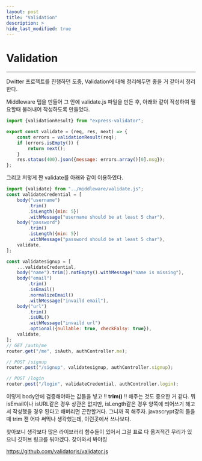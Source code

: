 ```yaml
---
layout: post
title: "Validation"
description: >
hide_last_modified: true
---
```


# Validation

---

Dwitter 프로젝트를 진행하던 도중, Validation에 대해 정리해두면 좋을 거 같아서 정리한다.



Middleware 탭을 만들어 그 안에 validate.js 파일을 만든 후, 아래와 같이 작성하여 필요할때 불러내어 작성하도록 만들었다.

```javascript
import {validationResult} from "express-validator";

export const validate = (req, res, next) => {
    const errors = validationResult(req);
    if (errors.isEmpty()) {
        return next();
    }
    res.status(400).json({message: errors.array()[0].msg});
};
```

그리고 저렇게 짠 validate를 아래와 같이 이용하였다. 

```javascript
import {validate} from "../middleware/validate.js";
const validateCredential = [
    body("username")
        .trim()
        .isLength({min: 5})
        .withMessage("username should be at least 5 char"),
    body("password")
        .trim()
        .isLength({min: 5})
        .withMessage("password should be at least 5 char"),
    validate,
];

const validatesignup = [
    ...validateCredential,
    body("name").trim().notEmpty().withMessage("name is missing"),
    body("email")
        .trim()
        .isEmail()
        .normalizeEmail()
        .withMessage("invaild email"),
    body("url")
        .trim()
        .isURL()
        .withMessage("invaild url")
        .optional({nullable: true, checkFalsy: true}),
    validate,
];
// GET /auth/me
router.get("/me", isAuth, authController.me);

// POST /signup
router.post("/signup", validatesignup, authController.signup);

// POST /login
router.post("/login", validateCredential, authController.login);
```

이렇게 body안에 검증해야하는 값들을 넣고 !! **trim()** !! 해주는 것도 중요한 거 같다. 뭐 isEmail이나 isURL같은 경우 상관은 없지만, isLength같은 경우 양쪽에 띄어쓰기 해고서 작성했을 경우 된다고 해버리면 곤란할거다. 그니까 꼭 해주자. javascrypt강의 들을때 trim 쟨 어따 써먹나 생각했는데, 이런곳에서 쓰나보다.



찾아보니 생각보다 많은 라이브러리 함수들이 있어서 그걸 표로 다 옮겨적긴 무리가 있으니 깃허브 링크를 둬야겠다. 찾아와서 봐야징

https://github.com/validatorjs/validator.js

